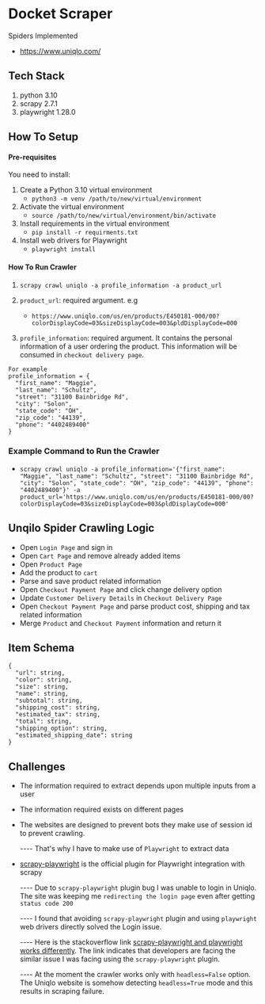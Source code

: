 # Docket Scraper

Spiders Implemented

- https://www.uniqlo.com/


## Tech Stack

1. python 3.10
1. scrapy 2.7.1
1. playwright 1.28.0


## How To Setup

#### Pre-requisites

You need to install:

1. Create a Python 3.10 virtual environment
    - `python3 -m venv /path/to/new/virtual/environment`
1. Activate the virtual environment
   - `source /path/to/new/virtual/environment/bin/activate`
1. Install requirements in the virtual environment
    - `pip install -r requirments.txt`
1. Install web drivers for Playwright
    - `playwright install`

#### How To Run Crawler
1. `scrapy crawl uniqlo -a profile_information -a product_url`
   
1. `product_url`: required argument. e.g 
   - `https://www.uniqlo.com/us/en/products/E450181-000/00?colorDisplayCode=03&sizeDisplayCode=003&pldDisplayCode=000`
   
1. `profile_information`: required argument. It contains the personal information of a user ordering the product. This information will be consumed in `checkout delivery page`.
```
For example
profile_information = {
  "first_name": "Maggie",
  "last_name": "Schultz",
  "street": "31100 Bainbridge Rd",
  "city": "Solon",
  "state_code": "OH",
  "zip_code": "44139",
  "phone": "4402489400"
}
```


### Example Command to Run the Crawler 
- `scrapy crawl uniqlo -a profile_information='{"first_name": "Maggie", "last_name": "Schultz", "street": "31100 Bainbridge Rd", "city": "Solon", "state_code": "OH", "zip_code": "44139", "phone": "4402489400"}' -a product_url='https://www.uniqlo.com/us/en/products/E450181-000/00?colorDisplayCode=03&sizeDisplayCode=003&pldDisplayCode=000'`

## Unqilo Spider Crawling Logic

- Open `Login Page` and sign in
- Open `Cart Page` and remove already added items
- Open `Product Page`
- Add the product to `cart`
- Parse and save product related information
- Open `Checkout Payment Page` and click change delivery option
- Update `Customer Delivery Details` in `Checkout Delivery Page`
- Open `Checkout Payment Page` and parse product cost, shipping and tax related information
- Merge `Product` and `Checkout Payment` information and return it

## Item Schema

```
{
  "url": string,
  "color": string,
  "size": string,
  "name": string,
  "subtotal": string,
  "shipping_cost": string,
  "estimated_tax": string,
  "total": string,
  "shipping_option": string,
  "estimated_shipping_date": string
}
```

## Challenges
- The information required to extract depends upon multiple inputs from a user
- The information required exists on different pages
- The websites are designed to prevent bots they make use of session id to prevent crawling.
  
    ---- That's why I have to make use of `Playwright` to extract data
  
- [scrapy-playwright](https://github.com/scrapy-plugins/scrapy-playwright) is the official plugin for Playwright integration with scrapy
    
    ---- Due to `scrapy-playwright` plugin bug I was unable to login in Uniqlo. The site was keeping me `redirecting the login page` even after getting `status code 200`
    
    ---- I found that avoiding `scrapy-playwright` plugin and using `playwright` web drivers directly solved the Login issue.
  
    ---- Here is the stackoverflow link [scrapy-playwright and playwright works differently](https://stackoverflow.com/questions/72375388/websites-using-scrapy-playwright-and-only-playwright-work-differently). The link indicates that developers are facing the similar issue I was facing using the `scrapy-playwright` plugin.
  
    ---- At the moment the crawler works only with `headless=False` option. The Uniqlo website is somehow detecting `headless=True` mode and this results in scraping failure.